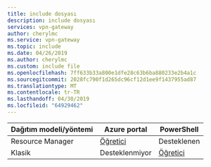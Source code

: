 ```yaml
---
title: include dosyası
description: include dosyası
services: vpn-gateway
author: cherylmc
ms.service: vpn-gateway
ms.topic: include
ms.date: 04/26/2019
ms.author: cherylmc
ms.custom: include file
ms.openlocfilehash: 7ff633b33a800e1dfe28c63b6ba880233e2b4a1c
ms.sourcegitcommit: 2028fc790f1d265dc96cf12d1ee9f1437955ad87
ms.translationtype: MT
ms.contentlocale: tr-TR
ms.lasthandoff: 04/30/2019
ms.locfileid: "64929462"
---
```

| **Dağıtım modeli/yöntemi** | **Azure portal** | **PowerShell** |
| --- | --- | --- |
| Resource Manager |[Öğretici](../articles/vpn-gateway/vpn-gateway-howto-multi-site-to-site-resource-manager-portal.md) |Desteklenen |
| Klasik | Desteklenmiyor | [Öğretici](../articles/vpn-gateway/vpn-gateway-multi-site.md) |
